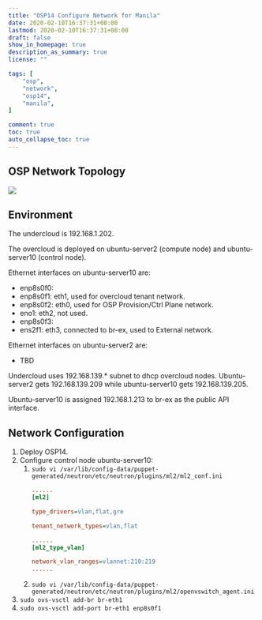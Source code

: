 ```yaml
---
title: "OSP14 Configure Network for Manila"
date: 2020-02-10T16:37:31+08:00
lastmod: 2020-02-10T16:37:31+08:00
draft: false
show_in_homepage: true
description_as_summary: true
license: ""

tags: [
    "osp",
    "network",
    "osp14",
    "manila",
]

comment: true
toc: true
auto_collapse_toc: true
---
```


## OSP Network Topology
![](/images/osp-configure-network-for-manila.png)

## Environment

The undercloud is 192.168.1.202. 

The overcloud is deployed on ubuntu-server2 (compute node) and ubuntu-server10 (control node).

Ethernet interfaces on ubuntu-server10 are:
- enp8s0f0:
- enp8s0f1: eth1, used for overcloud tenant network.
- enp8s0f2: eth0, used for OSP Provision/Ctrl Plane network.
- eno1: eth2, not used.
- enp8s0f3:
- ens2f1: eth3, connected to br-ex, used to External network.

Ethernet interfaces on ubuntu-server2 are:
- TBD

Undercloud uses 192.168.139.* subnet to dhcp overcloud nodes. Ubuntu-server2 gets 192.168.139.209 while ubuntu-server10 gets 192.168.139.205.

Ubuntu-server10 is assigned 192.168.1.213 to br-ex as the public API interface.

## Network Configuration

1. Deploy OSP14.
2. Configure control node ubuntu-server10:
   1. `sudo vi /var/lib/config-data/puppet-generated/neutron/etc/neutron/plugins/ml2/ml2_conf.ini`
        ```ini
        ......
        [ml2]

        type_drivers=vlan,flat,gre

        tenant_network_types=vlan,flat

        ......
        [ml2_type_vlan]

        network_vlan_ranges=vlannet:210:219
        ......
        ```
   2. `sudo vi /var/lib/config-data/puppet-generated/neutron/etc/neutron/plugins/ml2/openvswitch_agent.ini`
3. `sudo ovs-vsctl add-br br-eth1`
4. `sudo ovs-vsctl add-port br-eth1 enp8s0f1`